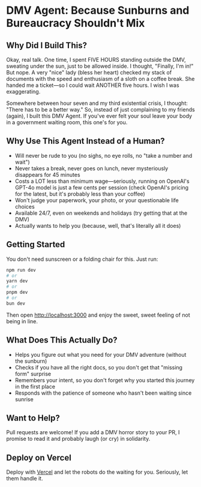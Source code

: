 # DMV Agent: Because Sunburns and Bureaucracy Shouldn't Mix

## Why Did I Build This?

Okay, real talk. One time, I spent FIVE HOURS standing outside the DMV, sweating under the sun, just to be allowed inside. I thought, "Finally, I'm in!" But nope. A very "nice" lady (bless her heart) checked my stack of documents with the speed and enthusiasm of a sloth on a coffee break. She handed me a ticket—so I could wait ANOTHER five hours. I wish I was exaggerating.

Somewhere between hour seven and my third existential crisis, I thought: "There has to be a better way." So, instead of just complaining to my friends (again), I built this DMV Agent. If you've ever felt your soul leave your body in a government waiting room, this one's for you.

## Why Use This Agent Instead of a Human?

- Will never be rude to you (no sighs, no eye rolls, no "take a number and wait")
- Never takes a break, never goes on lunch, never mysteriously disappears for 45 minutes
- Costs a LOT less than minimum wage—seriously, running on OpenAI's GPT-4o model is just a few cents per session (check OpenAI's pricing for the latest, but it's probably less than your coffee)
- Won't judge your paperwork, your photo, or your questionable life choices
- Available 24/7, even on weekends and holidays (try getting that at the DMV)
- Actually wants to help you (because, well, that's literally all it does)


## Getting Started

You don't need sunscreen or a folding chair for this. Just run:

```bash
npm run dev
# or
yarn dev
# or
pnpm dev
# or
bun dev
```

Then open [http://localhost:3000](http://localhost:3000) and enjoy the sweet, sweet feeling of not being in line.

## What Does This Actually Do?

- Helps you figure out what you need for your DMV adventure (without the sunburn)
- Checks if you have all the right docs, so you don't get that "missing form" surprise
- Remembers your intent, so you don't forget why you started this journey in the first place
- Responds with the patience of someone who hasn't been waiting since sunrise

## Want to Help?

Pull requests are welcome! If you add a DMV horror story to your PR, I promise to read it and probably laugh (or cry) in solidarity.

## Deploy on Vercel

Deploy with [Vercel](https://vercel.com/new?utm_medium=default-template&filter=next.js&utm_source=create-next-app&utm_campaign=create-next-app-readme) and let the robots do the waiting for you. Seriously, let them handle it.
